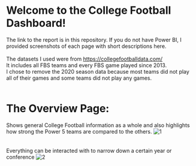 # Welcome to the College Football Dashboard!
The link to the report is in this repository. If you do not have Power BI, I provided screenshots of each page with short descriptions here.<br/><br/>
The datasets I used were from https://collegefootballdata.com/ <br/>
It includes all FBS teams and every FBS game played since 2013. <br/>
I chose to remove the 2020 season data because most teams did not play all of their games and some teams did not play any games. <br/> <br/>
# The Overview Page: <br/>
Shows general College Football information as a whole and also highlights how strong the Power 5 teams are compared to the others.
![1](https://user-images.githubusercontent.com/55556910/185645611-8ad662bb-0657-4826-a703-b2387b075426.png) <br/> <br/> <br/>
Everything can be interacted with to narrow down a certain year or conference
![2](https://user-images.githubusercontent.com/55556910/185650146-e09eb5d2-b7d8-4796-8e9d-47d32e866c36.png)
